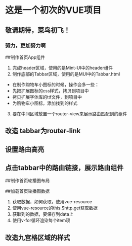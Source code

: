 # 这是一个初次的VUE项目

## 敬请期待，菜鸟初飞！

### 努力，更加努力啊

##制作首页App组件
1. 完成header区域，使用的是Mint-UI中的header组件
2. 制作底部的Tabbar区域，使用的是MUI中的Tabbar.html
 + 在制作购物车小图标的时候，操作会多一些：
 + 先把扩展图标的css样式，拷贝到项目中
 + 拷贝扩展字体库的ttf文件，到项目中
 + 为购物车小图标，添加找到的样式
3. 要在中间区域放置一个router-view来展示路由匹配到的组件

## 改造 tabbar为router-link

## 设置路由高亮

## 点击tabbar中的路由链接，展示路由组件

##制作首页轮播图布局

##加载首页轮播图数据
1. 获取数据，如何获取，使用vue-resource
2. 使用vue-resource的this.$http.get获取数据
3. 获取到的数据，要保存到data上
4. 使用v-for循环渲染每个item项

## 改造九宫格区域的样式

